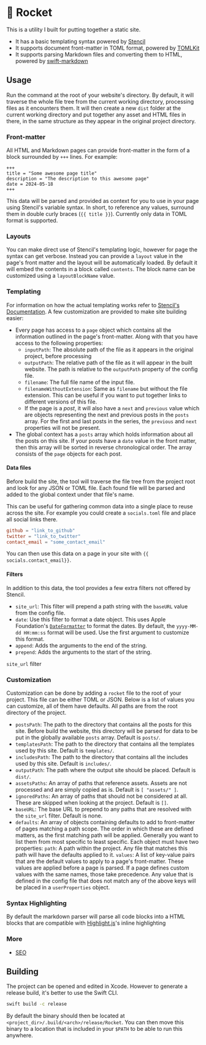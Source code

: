 # 🚀 Rocket

This is a utility I built for putting together a static site. 
- It has a basic templating syntax powered by [Stencil](https://github.com/stencilproject/Stencil)
- It supports document front-matter in TOML format, powered by [TOMLKit](https://github.com/LebJe/TOMLKit)
- It supports parsing Markdown files and converting them to HTML, powered by [swift-markdown](https://github.com/apple/swift-markdown)

## Usage

Run the command at the root of your website's directory. By default, it will traverse the whole file tree from the current working directory, processing files as it encounters them. It will then create a new `dist` folder at the current working directory and put together any asset and HTML files in there, in the same structure as they appear in the original project directory.

### Front-matter
All HTML and Markdown pages can provide front-matter in the form of a block surrounded by `+++` lines. For example:

```
+++
title = "Some awesome page title"
description = "The description to this awesome page"
date = 2024-05-18
+++
```

This data will be parsed and provided as context for you to use in your page using Stencil's variable syntax. In short, to reference any values, surround them in double curly braces (`{{ title }}`). Currently only data in TOML format is supported.

### Layouts

You can make direct use of Stencil's templating logic, however for page the syntax can get verbose. Instead you can provide a `layout` value in the page's front matter and the layout will be automatically loaded. By default it will embed the contents in a block called `contents`. The block name can be customized using a `layoutBlockName` value.

### Templating

For information on how the actual templating works refer to [Stencil's Documentation](https://github.com/stencilproject/Stencil?tab=readme-ov-file#the-user-guide). A few customization are provided to make site building easier:
- Every page has access to a `page` object which contains all the information outlined in the page's front-matter. Along with that you have access to the following properties:
    - `inputPath`: The absolute path of the file as it appears in the original project, before processing
    - `outputPath`: The relative path of the file as it will appear in the built website. The path is relative to the `outputPath` property of the config file.
    - `filename`: The full file name of the input file.
    - `filenameWithoutExtension`: Same as `filename` but without the file extension. This can be useful if you want to put together links to different versions of this file.
    - If the page is a *post*, it will also have a `next` and `previous` value which are objects representing the next and previous posts in the `posts` array. For the first and last posts in the series, the `previous` and `next` properties will not be present. 
- The global context has a `posts` array which holds information about all the posts on this site. If your posts have a `date` value in the front matter, then this array will be sorted in reverse chronological order. The array consists of the `page` objects for each post.

#### Data files

Before build the site, the tool will traverse the file tree from the project root and look for any JSON or TOML file. Each found file will be parsed and added to the global context under that file's name.

This can be useful for gathering common data into a single place to reuse across the site. For example you could create a `socials.toml` file and place all social links there.

```toml
github = "link_to_github"
twitter = "link_to_twitter"
contact_email = "some_contact_email"
```

You can then use this data on a page in your site with `{{ socials.contact_email}}`.

#### Filters

In addition to this data, the tool provides a few extra filters not offered by Stencil.
- `site_url`: This filter will prepend a path string with the `baseURL` value from the config file. 
- `date`: Use this filter to format a date object. This uses Apple Foundation's [`DateFormatter`](https://developer.apple.com/documentation/foundation/dateformatter) to format the dates. By default, the `yyyy-MM-dd HH:mm:ss` format will be used. Use the first argument to customize this format.
- `append`: Adds the arguments to the end of the string.
- `prepend`: Adds the arguments to the start of the string.

`site_url` filter

### Customization

Customization can be done by adding a `rocket` file to the root of your project. This file can be either TOML or JSON. Below is a list of values you can customize, all of them have defaults. All paths are from the root directory of the project.

- `postsPath`: The path to the directory that contains all the posts for this site. Before build the website, this directory will be parsed for data to be put in the globally available `posts` array. Default is `posts/`.
- `templatesPath`: The path to the directory that contains all the templates used by this site. Default is `templates/`.
- `includesPath`: The path to the directory that contains all the includes used by this site. Default is `includes/`.
- `outputPath`: The path where the output site should be placed. Default is `dist/`.
- `assetsPaths`: An array of paths that reference assets. Assets are not processed and are simply copied as is. Default is `[ "assets/" ]`. 
- `ignoredPaths`: An array of paths that should not be considered at all. These are skipped when looking at the project. Default is `[]`.
- `baseURL`: The base URL to prepend to any paths that are resolved with the `site_url` filter. Default is none. 
- `defaults`: An array of objects containing defaults to add to front-matter of pages matching a path scope. The order in which these are defined matters, as the first matching path will be applied. Generally you want to list them from most specific to least specific. Each object must have two properties: 
    `path`: A path within the project. Any file that matches this path will have the defaults applied to it.
    `values`: A list of key-value pairs that are the default values to apply to a page's front-matter. These values are applied before a page is parsed. If a page defines custom values with the same names, those take precedence. 
Any value that is defined in the config file that does not match any of the above keys will be placed in a `userProperties` object.

### Syntax Highlighting

By default the markdown parser will parse all code blocks into a HTML blocks that are compatible with [Highlight.js](https://highlightjs.org/#as-html-tags)'s inline highlighting

### More

- [SEO](Docs/SEO.md)

## Building

The project can be opened and edited in Xcode. However to generate a release build, it's better to use the Swift CLI.

```sh
swift build -c release
```

By default the binary should then be located at `<project_dir>/.build/<arch>/release/Rocket`. You can then move this binary to a location that is included in your `$PATH` to be able to run this anywhere.
